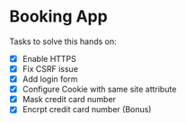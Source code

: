 # Booking App

Tasks to solve this hands on:

- [x] Enable HTTPS
- [x] Fix CSRF issue
- [x] Add login form
- [x] Configure Cookie with same site attribute
- [x] Mask credit card number
- [x] Encrpt credit card number (Bonus)

